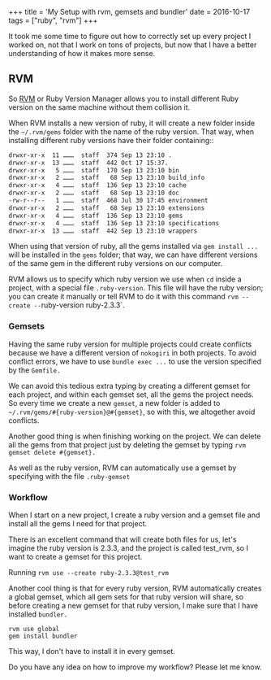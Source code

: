 +++
title = 'My Setup with rvm, gemsets and bundler'
date = 2016-10-17
tags = ["ruby", "rvm"]
+++

It took me some time to figure out how to correctly set up every project I worked on, not that I work on tons of projects, but now that I have a better understanding of how it makes more sense.

## RVM

So [RVM](https://rvm.io/) or Ruby Version Manager allows you to install different Ruby version on the same machine without them collision it.


When RVM installs a new version of ruby, it will create a new folder inside the `~/.rvm/gems` folder with the name of the ruby version. That way, when installing different ruby versions have their folder containing::

```bash
drwxr-xr-x  11 ………  staff  374 Sep 13 23:10 .
drwxr-xr-x  13 ………  staff  442 Oct 17 15:37.
drwxr-xr-x   5 ………  staff  170 Sep 13 23:10 bin
drwxr-xr-x   2 ………  staff   68 Sep 13 23:10 build_info
drwxr-xr-x   4 ………  staff  136 Sep 13 23:10 cache
drwxr-xr-x   2 ………  staff   68 Sep 13 23:10 doc
-rw-r--r--   1 ………  staff  468 Jul 30 17:45 environment
drwxr-xr-x   2 ………  staff   68 Sep 13 23:10 extensions
drwxr-xr-x   4 ………  staff  136 Sep 13 23:10 gems
drwxr-xr-x   4 ………  staff  136 Sep 13 23:10 specifications
drwxr-xr-x  13 ………  staff  442 Sep 13 23:10 wrappers
```

When using that version of ruby, all the gems installed via `gem install ...` will be installed in the `gems` folder; that way, we can have different versions of the same gem in the different ruby versions on our computer.

RVM allows us to specify which ruby version we use when `cd` inside a project, with a special file `.ruby-version`. This file will have the ruby version; you can create it manually or tell RVM to do it with this command
`rvm --create --`ruby-version ruby-2.3.3`.

### Gemsets

Having the same ruby version for multiple projects could create conflicts because we have a different version of `nokogiri` in both projects. To avoid conflict errors, we have to use `bundle exec ...` to use the version specified by the `Gemfile.`

We can avoid this tedious extra typing by creating a different gemset for each project, and within each gemset set, all the gems the project needs. So every time we create a new `gemset`, a new folder is added to `~/.rvm/gems/#{ruby-version}@#{gemset}`, so with this, we altogether avoid conflicts.

Another good thing is when finishing working on the project. We can delete all the gems from that project just by deleting the gemset by typing `rvm gemset delete #{gemset}.`

As well as the ruby version, RVM can automatically use a gemset by specifying with the file `.ruby-gemset`

### Workflow

When I start on a new project, I create a ruby version and a gemset file and install all the gems I need for that project.

There is an excellent command that will create both files for us, let's imagine the ruby version is 2.3.3, and the project is called test_rvm, so I want to create a gemset for this project.

Running  `rvm use --create ruby-2.3.3@test_rvm`

Another cool thing is that for every ruby version, RVM automatically creates a global gemset, which all gem sets for that ruby version will share, so before creating a new gemset for that ruby version, I make sure that I have installed `bundler.`

```
rvm use global
gem install bundler
```

This way, I don't have to install it in every gemset.

Do you have any idea on how to improve my workflow? Please let me know.
